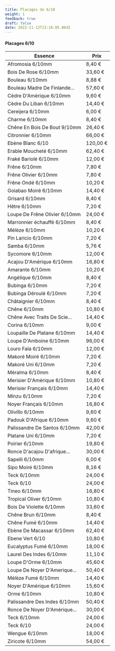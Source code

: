 ```yaml
---
title: Placages de 6/10
weight: 1
feedback: true
draft: false
date: 2022-11-12T13:16:05.064Z
---
```

#### Placages 6/10

| Essence                       | Prix     |
| ----------------------------- | -------- |
| Afromosia 6/10mm              | 8,40 €   |
| Bois De Rose 6/10mm           | 33,60 €  |
| Bouleau 6/10mm                | 8,88 €   |
| Bouleau Madre De Finlande...  | 57,60 €  |
| Cèdre D'Amérique 6/10mm       | 9,60 €   |
| Cèdre Du Liban 6/10mm         | 14,40 €  |
| Cereijera 6/10mm              | 6,00 €   |
| Charme 6/10mm                 | 8,40 €   |
| Chêne En Bois De Bout 9/10mm  | 26,40 €  |
| Citronnier 6/10mm             | 66,00 €  |
| Ebène Blanc 6/10              | 120,00 € |
| Erable Moucheté 6/10mm        | 62,40 €  |
| Fraké Bariolé 6/10mm          | 12,00 €  |
| Frêne 6/10mm                  | 7,80 €   |
| Frêne Olivier 6/10mm          | 7,80 €   |
| Frêne Ondé 6/10mm             | 10,20 €  |
| Goiabao Moiré 6/10mm          | 14,40 €  |
| Grisard 6/10mm                | 8,40 €   |
| Hêtre 6/10mm                  | 7,20 €   |
| Loupe De Frêne Olivier 6/10mm | 24,00 €  |
| Marronnier échauffé  6/10mm   | 8,40 €   |
| Mélèze 6/10mm                 | 10,20 €  |
| Pin Laricio 6/10mm            | 7,20 €   |
| Samba 6/10mm                  | 5,76 €   |
| Sycomore 6/10mm               | 12,00 €  |
| Acajou D'Amérique 6/10mm      | 16,80 €  |
| Amarante 6/10mm               | 10,20 €  |
| Angélique 6/10mm              | 8,40 €   |
| Bubinga 6/10mm                | 7,20 €   |
| Bubinga Déroulé 6/10mm        | 7,20 €   |
| Châtaignier 6/10mm            | 8,40 €   |
| Chêne 6/10mm                  | 10,80 €  |
| Chêne Avec Traits De Scie...  | 14,40 €  |
| Corina 6/10mm                 | 9,00 €   |
| Loupaille De Platane 6/10mm   | 14,40 €  |
| Loupe D'Amboine 6/10mm        | 96,00 €  |
| Louro Faïa 6/10mm             | 12,00 €  |
| Makoré Moiré 6/10mm           | 7,20 €   |
| Makoré Uni 6/10mm             | 7,20 €   |
| Méralma 6/10mm                | 8,40 €   |
| Merisier D'Amérique 6/10mm    | 10,80 €  |
| Merisier Français 6/10mm      | 14,40 €  |
| Minzu 6/10mm                  | 7,20 €   |
| Noyer Français 6/10mm         | 16,80 €  |
| Olivillo 6/10mm               | 9,60 €   |
| Padouk D'Afrique 6/10mm       | 9,60 €   |
| Palissandre De Santos 6/10mm  | 42,00 €  |
| Platane Uni 6/10mm            | 7,20 €   |
| Poirier 6/10mm                | 19,80 €  |
| Ronce D'acajou D'afrique...   | 30,00 €  |
| Sapelli 6/10mm                | 6,00 €   |
| Sipo Moiré 6/10mm             | 8,16 €   |
| Teck  6/10mm                  | 24,00 €  |
| Teck 6/10                     | 24,00 €  |
| Tineo 6/10mm                  | 16,80 €  |
| Tropical Oliver 6/10mm        | 10,80 €  |
| Bois De Violette 6/10mm       | 33,60 €  |
| Chêne Brun 6/10mm             | 8,40 €   |
| Chêne Fumé 6/10mm             | 14,40 €  |
| Ebène De Macassar 6/10mm      | 62,40 €  |
| Ebene Vert 6/10               | 10,80 €  |
| Eucalyptus Fumé 6/10mm        | 18,00 €  |
| Laurel Des Indes 6/10mm       | 11,10 €  |
| Loupe D'Orme 6/10mm           | 45,60 €  |
| Loupe De Noyer D'Amerique...  | 50,40 €  |
| Mélèze Fumé 6/10mm            | 14,40 €  |
| Noyer D'Amérique 6/10mm       | 15,60 €  |
| Orme 6/10mm                   | 10,80 €  |
| Palissandre Des Indes 6/10mm  | 50,40 €  |
| Ronce De Noyer D'Amérique...  | 30,00 €  |
| Teck  6/10mm                  | 24,00 €  |
| Teck 6/10                     | 24,00 €  |
| Wengue 6/10mm                 | 18,00 €  |
| Ziricote 6/10mm               | 54,00 €  |